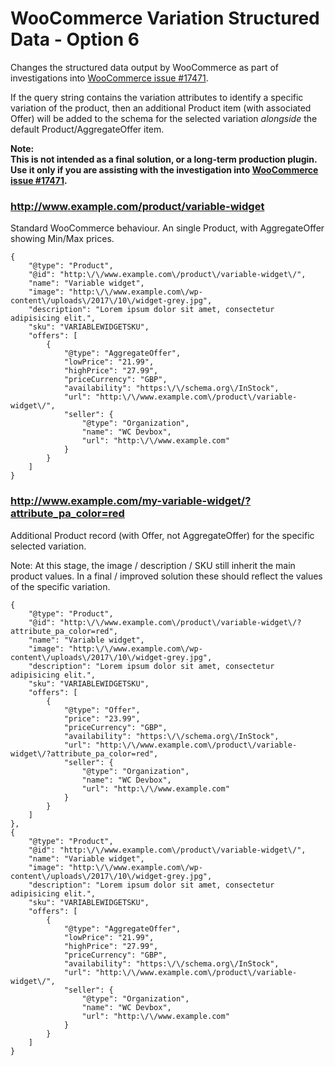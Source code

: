 # WooCommerce Variation Structured Data - Option 6

Changes the structured data output by WooCommerce as part of investigations into [WooCommerce issue #17471](https://github.com/woocommerce/woocommerce/issues/17471).

If the query string contains the variation attributes to identify a specific variation of the product, then an additional Product item (with associated Offer) will be added to the schema for the selected variation *alongside* the default Product/AggregateOffer item.

**Note:  
This is not intended as a final solution, or a long-term production plugin. Use it only if you are assisting with the investigation into [WooCommerce issue #17471](https://github.com/woocommerce/woocommerce/issues/17471).**

### http://www.example.com/product/variable-widget
Standard WooCommerce behaviour. An single Product, with AggregateOffer showing Min/Max prices.

```jsonld
{
    "@type": "Product",
    "@id": "http:\/\/www.example.com\/product\/variable-widget\/",
    "name": "Variable widget",
    "image": "http:\/\/www.example.com\/wp-content\/uploads\/2017\/10\/widget-grey.jpg",
    "description": "Lorem ipsum dolor sit amet, consectetur adipisicing elit.",
    "sku": "VARIABLEWIDGETSKU",
    "offers": [
        {
            "@type": "AggregateOffer",
            "lowPrice": "21.99",
            "highPrice": "27.99",
            "priceCurrency": "GBP",
            "availability": "https:\/\/schema.org\/InStock",
            "url": "http:\/\/www.example.com\/product\/variable-widget\/",
            "seller": {
                "@type": "Organization",
                "name": "WC Devbox",
                "url": "http:\/\/www.example.com"
            }
        }
    ]
}
```

### http://www.example.com/my-variable-widget/?attribute_pa_color=red
Additional Product record (with Offer, not AggregateOffer) for the specific selected variation. 

Note: At this stage, the image / description / SKU still inherit the main product values. In a final / improved solution these should reflect the values of the specific variation.

```jsonld
{
    "@type": "Product",
    "@id": "http:\/\/www.example.com\/product\/variable-widget\/?attribute_pa_color=red",
    "name": "Variable widget",
    "image": "http:\/\/www.example.com\/wp-content\/uploads\/2017\/10\/widget-grey.jpg",
    "description": "Lorem ipsum dolor sit amet, consectetur adipisicing elit.",
    "sku": "VARIABLEWIDGETSKU",
    "offers": [
        {
            "@type": "Offer",
            "price": "23.99",
            "priceCurrency": "GBP",
            "availability": "https:\/\/schema.org\/InStock",
            "url": "http:\/\/www.example.com\/product\/variable-widget\/?attribute_pa_color=red",
            "seller": {
                "@type": "Organization",
                "name": "WC Devbox",
                "url": "http:\/\/www.example.com"
            }
        }
    ]
},
{
    "@type": "Product",
    "@id": "http:\/\/www.example.com\/product\/variable-widget\/",
    "name": "Variable widget",
    "image": "http:\/\/www.example.com\/wp-content\/uploads\/2017\/10\/widget-grey.jpg",
    "description": "Lorem ipsum dolor sit amet, consectetur adipisicing elit.",
    "sku": "VARIABLEWIDGETSKU",
    "offers": [
        {
            "@type": "AggregateOffer",
            "lowPrice": "21.99",
            "highPrice": "27.99",
            "priceCurrency": "GBP",
            "availability": "https:\/\/schema.org\/InStock",
            "url": "http:\/\/www.example.com\/product\/variable-widget\/",
            "seller": {
                "@type": "Organization",
                "name": "WC Devbox",
                "url": "http:\/\/www.example.com"
            }
        }
    ]
}

```
